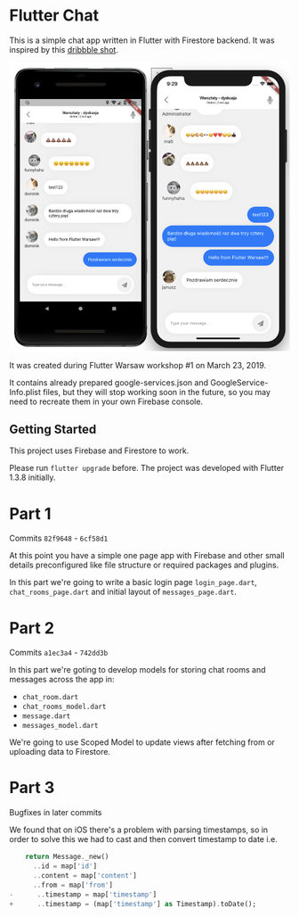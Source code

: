 # Flutter Chat

This is a simple chat app written in Flutter with Firestore backend. It was inspired by this [dribbble shot](https://dribbble.com/shots/5167230-Messenger/attachments/1134622).

![Screenshot on Android and iOS](img/screenshots.png "Screenshots on Android and iOS")

It was created during Flutter Warsaw workshop #1 on March 23, 2019.

It contains already prepared google-services.json and GoogleService-Info.plist files, but they will stop working soon in the future, so you may need to recreate them in your own Firebase console.

## Getting Started

This project uses Firebase and Firestore to work.

Please run `flutter upgrade` before. The project was developed with Flutter 1.3.8 initially.

# Part 1

Commits `82f9648` - `6cf58d1`

At this point you have a simple one page app with Firebase and other small details preconfigured like file structure or required packages and plugins.

In this part we're going to write a basic login page `login_page.dart`, `chat_rooms_page.dart` and initial layout of `messages_page.dart`.

# Part 2

Commits `a1ec3a4` - `742dd3b`

In this part we're goting to develop models for storing chat rooms and messages across the app in:

- `chat_room.dart`
- `chat_rooms_model.dart`
- `message.dart`
- `messages_model.dart`

We're going to use Scoped Model to update views after fetching from or uploading data to Firestore.

# Part 3

Bugfixes in later commits

We found that on iOS there's a problem with parsing timestamps, so in order to solve this we had to cast and then convert timestamp to date i.e.

```dart
    return Message._new()
      ..id = map['id']
      ..content = map['content']
      ..from = map['from']
-      ..timestamp = map['timestamp']
+      ..timestamp = (map['timestamp'] as Timestamp).toDate();
```

